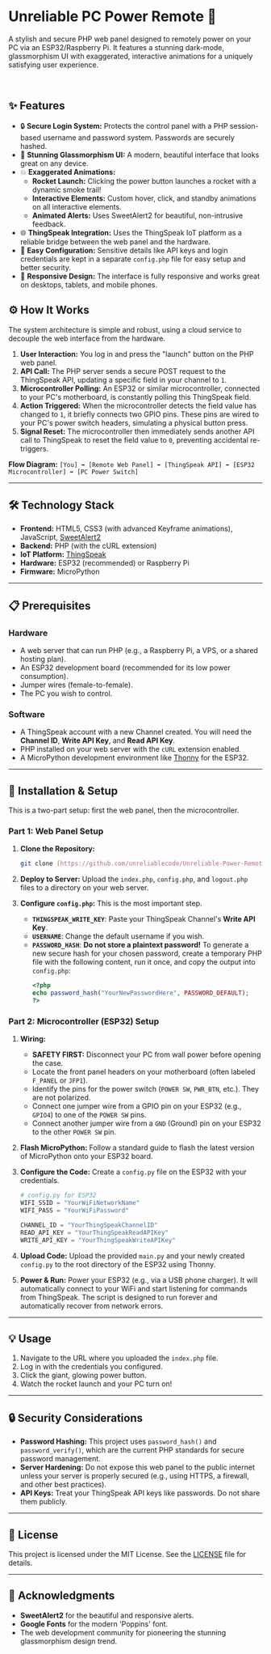# Unreliable PC Power Remote 🚀

A stylish and secure PHP web panel designed to remotely power on your PC via an ESP32/Raspberry Pi. It features a stunning dark-mode, glassmorphism UI with exaggerated, interactive animations for a uniquely satisfying user experience.

<br>

## ✨ Features

* 🔒 **Secure Login System:** Protects the control panel with a PHP session-based username and password system. Passwords are securely hashed.
* 🎨 **Stunning Glassmorphism UI:** A modern, beautiful interface that looks great on any device.
* 💥 **Exaggerated Animations:**
    * **Rocket Launch:** Clicking the power button launches a rocket with a dynamic smoke trail!
    * **Interactive Elements:** Custom hover, click, and standby animations on all interactive elements.
    * **Animated Alerts:** Uses SweetAlert2 for beautiful, non-intrusive feedback.
* 🌐 **ThingSpeak Integration:** Uses the ThingSpeak IoT platform as a reliable bridge between the web panel and the hardware.
* 🔧 **Easy Configuration:** Sensitive details like API keys and login credentials are kept in a separate `config.php` file for easy setup and better security.
* 📱 **Responsive Design:** The interface is fully responsive and works great on desktops, tablets, and mobile phones.

## ⚙️ How It Works

The system architecture is simple and robust, using a cloud service to decouple the web interface from the hardware.

1.  **User Interaction:** You log in and press the "launch" button on the PHP web panel.
2.  **API Call:** The PHP server sends a secure POST request to the ThingSpeak API, updating a specific field in your channel to `1`.
3.  **Microcontroller Polling:** An ESP32 or similar microcontroller, connected to your PC's motherboard, is constantly polling this ThingSpeak field.
4.  **Action Triggered:** When the microcontroller detects the field value has changed to `1`, it briefly connects two GPIO pins. These pins are wired to your PC's power switch headers, simulating a physical button press.
5.  **Signal Reset:** The microcontroller then immediately sends another API call to ThingSpeak to reset the field value to `0`, preventing accidental re-triggers.

**Flow Diagram:**
`[You] ➡️ [Remote Web Panel] ➡️ [ThingSpeak API] ➡️ [ESP32 Microcontroller] ➡️ [PC Power Switch]`

---

## 🛠️ Technology Stack

* **Frontend:** HTML5, CSS3 (with advanced Keyframe animations), JavaScript, [SweetAlert2](https://sweetalert2.github.io/)
* **Backend:** PHP (with the cURL extension)
* **IoT Platform:** [ThingSpeak](https://thingspeak.com/)
* **Hardware:** ESP32 (recommended) or Raspberry Pi
* **Firmware:** MicroPython

---

## 📋 Prerequisites

### Hardware
* A web server that can run PHP (e.g., a Raspberry Pi, a VPS, or a shared hosting plan).
* An ESP32 development board (recommended for its low power consumption).
* Jumper wires (female-to-female).
* The PC you wish to control.

### Software
* A ThingSpeak account with a new Channel created. You will need the **Channel ID**, **Write API Key**, and **Read API Key**.
* PHP installed on your web server with the `cURL` extension enabled.
* A MicroPython development environment like [Thonny](https://thonny.org/) for the ESP32.

---

## 🚀 Installation & Setup

This is a two-part setup: first the web panel, then the microcontroller.

### Part 1: Web Panel Setup

1.  **Clone the Repository:**
    ```bash
    git clone [https://github.com/unreliablecode/Unreliable-Power-Remote.git](https://github.com/unreliablecode/Unreliable-Power-Remote.git)
    ```

2.  **Deploy to Server:** Upload the `index.php`, `config.php`, and `logout.php` files to a directory on your web server.

3.  **Configure `config.php`:** This is the most important step.
    * **`THINGSPEAK_WRITE_KEY`**: Paste your ThingSpeak Channel's **Write API Key**.
    * **`USERNAME`**: Change the default username if you wish.
    * **`PASSWORD_HASH`**: **Do not store a plaintext password!** To generate a new secure hash for your chosen password, create a temporary PHP file with the following content, run it once, and copy the output into `config.php`:
        ```php
        <?php
        echo password_hash("YourNewPasswordHere", PASSWORD_DEFAULT);
        ?>
        ```

### Part 2: Microcontroller (ESP32) Setup



1.  **Wiring:**
    * **SAFETY FIRST:** Disconnect your PC from wall power before opening the case.
    * Locate the front panel headers on your motherboard (often labeled `F_PANEL` or `JFP1`).
    * Identify the pins for the power switch (`POWER SW`, `PWR_BTN`, etc.). They are not polarized.
    * Connect one jumper wire from a GPIO pin on your ESP32 (e.g., `GPIO4`) to one of the `POWER SW` pins.
    * Connect another jumper wire from a `GND` (Ground) pin on your ESP32 to the other `POWER SW` pin.

2.  **Flash MicroPython:** Follow a standard guide to flash the latest version of MicroPython onto your ESP32 board.

3.  **Configure the Code:** Create a `config.py` file on the ESP32 with your credentials.
    ```python
    # config.py for ESP32
    WIFI_SSID = "YourWiFiNetworkName"
    WIFI_PASS = "YourWiFiPassword"

    CHANNEL_ID = "YourThingSpeakChannelID"
    READ_API_KEY = "YourThingSpeakReadAPIKey"
    WRITE_API_KEY = "YourThingSpeakWriteAPIKey"
    ```

4.  **Upload Code:** Upload the provided `main.py` and your newly created `config.py` to the root directory of the ESP32 using Thonny.

5.  **Power & Run:** Power your ESP32 (e.g., via a USB phone charger). It will automatically connect to your WiFi and start listening for commands from ThingSpeak. The script is designed to run forever and automatically recover from network errors.

---

## 💡 Usage

1.  Navigate to the URL where you uploaded the `index.php` file.
2.  Log in with the credentials you configured.
3.  Click the giant, glowing power button.
4.  Watch the rocket launch and your PC turn on!

---

## 🔒 Security Considerations

* **Password Hashing:** This project uses `password_hash()` and `password_verify()`, which are the current PHP standards for secure password management.
* **Server Hardening:** Do not expose this web panel to the public internet unless your server is properly secured (e.g., using HTTPS, a firewall, and other best practices).
* **API Keys:** Treat your ThingSpeak API keys like passwords. Do not share them publicly.

---

## 📜 License

This project is licensed under the MIT License. See the [LICENSE](LICENSE) file for details.

---

## 🙏 Acknowledgments

* **SweetAlert2** for the beautiful and responsive alerts.
* **Google Fonts** for the modern 'Poppins' font.
* The web development community for pioneering the stunning glassmorphism design trend.
